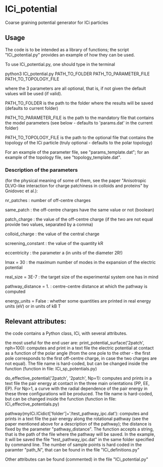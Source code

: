 # ICi_potential
Coarse graining potential generator for ICi particles

## Usage

The code is to be intended as a library of functions; the script "ICi_potential.py" provides an example of how they can be used.

To use ICi_potential.py, one should type in the terminal

python3 ICi_potential.py PATH_TO_FOLDER PATH_TO_PARAMETER_FILE PATH_TO_TOPOLOGY_FILE

where the 3 parameters are all optional, that is, if not given the default values will be used (if valid).

PATH_TO_FOLDER is the path to the folder where the results will be saved (defaults to current folder)

PATH_TO_PARAMETER_FILE is the path to the mandatory file that contains the model parameters (see below - defaults to 'params.dat' in the current folder)

PATH_TO_TOPOLOGY_FILE is the path to the optional file that contains the topology of the ICi particle (truly optional - defaults to the polar topology)

For an example of the parameter file, see "params_template.dat"; for an example of the topology file, see "topology_template.dat".

### Description of the parameters 
(for the physical meaning of some of them, see the paper "Anisotropic DLVO-like interaction for charge patchiness in colloids and proteins" by Gnidovec et al.):

nr_patches : number of off-centre charges

same_patch : the off-centre charges have the same value or not (boolean)

patch_charge : the value of the off-centre charge (if the two are not equal provide two values, separated by a comma)

colloid_charge : the value of the central charge

screening_constant : the value of the quantity kR

eccentricity : the parameter a (in units of the diameter 2R!)

lmax = 30 : the maximum number of modes in the expansion of the electric potential

real_size = 3E-7  : the target size of the experimental system one has in mind

pathway_distance = 1. : centre-centre distance at which the pathway is computed

energy_units = False  :  whether some quantities are printed in real energy units (eV) or in units of kB T

## Relevant attributes:

the code contains a Python class, ICi, with several attributes.

the most useful for the end user are:
print_potential_surface('2patch', nph=100): computes and print in a text file the electric potential at contact as a function of the polar angle (from the one pole to the other - the first pole corresponds to the first off-centre charge, in case the two charges are not equal). The file name is hard-coded, but can be changed inside the function (function in file: ICi_sp_potentials.py)

do_effective_potential('2patch', '2patch', Np=1): computes and prints in a text file the pair energy at contact in the three main orientations (PP, EE, EP). For Np>1, a curve with the radial dependence of the pair energy in these three configurations will be produced. The file name is hard-coded, but can be changed inside the function (function in file: ICi_effective_potentials.py) 

pathway(myICi.ICidict['folder']+'/test_pathway_ipc.dat'): computes and prints in a text file the pair energy along the rotational pathway (see the paper mentioned above for a description of the pathway); the distance is fixed by the parameter "pathway_distance". The function accepts a string, that is the path of the file where the pathway will be saved. In the example, it will be saved the file "test_pathway_ipc.dat" in the same folder specified by command line. The number of sample points is hard coded in the paramter "path_N", that can be found in the file "ICi_definitions.py"

Other attributes can be found (commented) in the file "ICi_potential.py"
